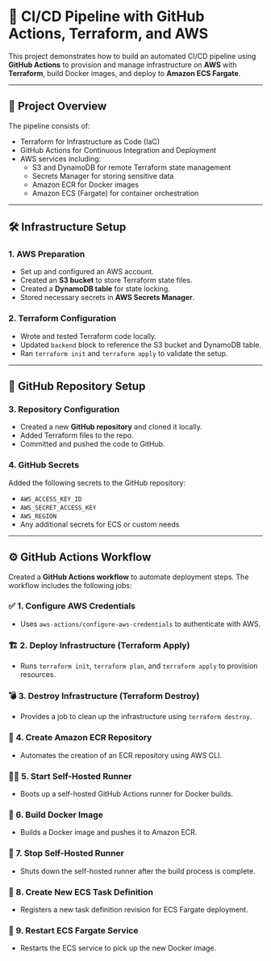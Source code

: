 # 🚀 CI/CD Pipeline with GitHub Actions, Terraform, and AWS

This project demonstrates how to build an automated CI/CD pipeline using **GitHub Actions** to provision and manage infrastructure on **AWS** with **Terraform**, build Docker images, and deploy to **Amazon ECS Fargate**.

---

## 🧱 Project Overview

The pipeline consists of:
- Terraform for Infrastructure as Code (IaC)
- GitHub Actions for Continuous Integration and Deployment
- AWS services including:
  - S3 and DynamoDB for remote Terraform state management
  - Secrets Manager for storing sensitive data
  - Amazon ECR for Docker images
  - Amazon ECS (Fargate) for container orchestration

---

## 🛠️ Infrastructure Setup

### 1. AWS Preparation
- Set up and configured an AWS account.
- Created an **S3 bucket** to store Terraform state files.
- Created a **DynamoDB table** for state locking.
- Stored necessary secrets in **AWS Secrets Manager**.

### 2. Terraform Configuration
- Wrote and tested Terraform code locally.
- Updated `backend` block to reference the S3 bucket and DynamoDB table.
- Ran `terraform init` and `terraform apply` to validate the setup.

---

## 📁 GitHub Repository Setup

### 3. Repository Configuration
- Created a new **GitHub repository** and cloned it locally.
- Added Terraform files to the repo.
- Committed and pushed the code to GitHub.

### 4. GitHub Secrets
Added the following secrets to the GitHub repository:
- `AWS_ACCESS_KEY_ID`
- `AWS_SECRET_ACCESS_KEY`
- `AWS_REGION`
- Any additional secrets for ECS or custom needs

---

## ⚙️ GitHub Actions Workflow

Created a **GitHub Actions workflow** to automate deployment steps. The workflow includes the following jobs:

### ✅ 1. Configure AWS Credentials
- Uses `aws-actions/configure-aws-credentials` to authenticate with AWS.

### 🏗️ 2. Deploy Infrastructure (Terraform Apply)
- Runs `terraform init`, `terraform plan`, and `terraform apply` to provision resources.

### 💣 3. Destroy Infrastructure (Terraform Destroy)
- Provides a job to clean up the infrastructure using `terraform destroy`.

### 🐳 4. Create Amazon ECR Repository
- Automates the creation of an ECR repository using AWS CLI.

### 🧑‍💻 5. Start Self-Hosted Runner
- Boots up a self-hosted GitHub Actions runner for Docker builds.

### 🔧 6. Build Docker Image
- Builds a Docker image and pushes it to Amazon ECR.

### 🛑 7. Stop Self-Hosted Runner
- Shuts down the self-hosted runner after the build process is complete.

### 🧱 8. Create New ECS Task Definition
- Registers a new task definition revision for ECS Fargate deployment.

### 🔄 9. Restart ECS Fargate Service
- Restarts the ECS service to pick up the new Docker image.


